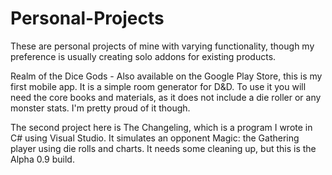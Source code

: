# Personal-Projects

These are personal projects of mine with varying functionality, though my preference is usually creating solo addons for existing products. 

Realm of the Dice Gods - Also available on the Google Play Store, this is my first mobile app. It is a simple room generator for D&D.
To use it you will need the core books and materials, as it does not include a die roller or any monster stats. I'm pretty proud of it though.

The second project here is The Changeling, which is a program I wrote in C# using Visual Studio. It simulates an opponent Magic: the Gathering player
using die rolls and charts. It needs some cleaning up, but this is the Alpha 0.9 build.
